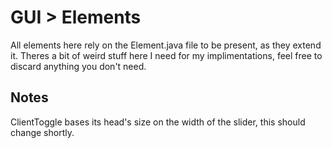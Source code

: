 # GUI > Elements
All elements here rely on the Element.java file to be present, as they extend it.
Theres a bit of weird stuff here I need for my implimentations, feel free to discard anything you don't need.

## Notes
ClientToggle bases its head's size on the width of the slider, this should change shortly.
